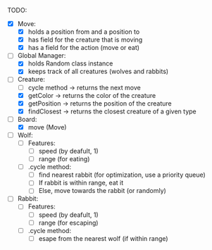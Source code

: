 TODO:
- [x] Move:
  - [x] holds a position from and a position to
  - [x] has field for the creature that is moving
  - [x] has a field for the action (move or eat)
- [ ] Global Manager:
  - [x] holds Random class instance
  - [x] keeps track of all creatures (wolves and rabbits)
- [ ] Creature:
  - [ ] cycle method -> returns the next move
  - [x] getColor -> returns the color of the creature
  - [x] getPosition -> returns the position of the creature
  - [x] findClosest -> returns the closest creature of a given type
- [ ] Board:
  - [x] move (Move)
- [ ] Wolf:
  - [ ] Features:
    - [ ] speed (by deafult, 1)
    - [ ] range (for eating)
  - [ ] .cycle method:
    - [ ] find nearest rabbit (for optimization, use a priority queue)
    - [ ] If rabbit is within range, eat it
    - [ ] Else, move towards the rabbit (or randomly)
- [ ] Rabbit:
  - [ ] Features:
    - [ ] speed (by deafult, 1)
    - [ ] range (for escaping)
  - [ ] .cycle method:
    - [ ] esape from the nearest wolf (if within range)